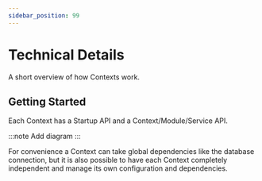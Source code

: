 ```yaml
---
sidebar_position: 99
---
```


# Technical Details

A short overview of how Contexts work.

## Getting Started
Each Context has a Startup API and a Context/Module/Service API.

:::note
Add diagram
:::

For convenience a Context can take global dependencies like the database connection,
but it is also possible to have each Context completely independent and manage its own configuration
and dependencies.